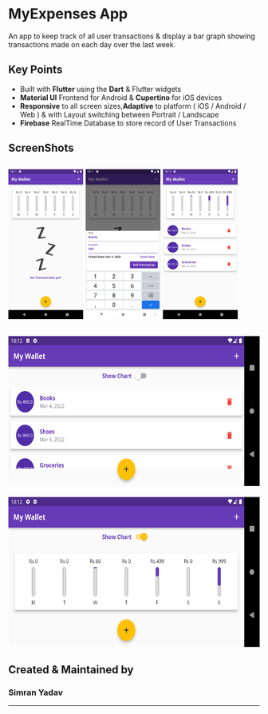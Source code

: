 # MyExpenses App

An app to keep track of all user transactions & display a bar graph showing transactions made on each day over the last week.

## Key Points

- Built with **Flutter** using the **Dart** & Flutter widgets
- **Material UI** Frontend for Android & **Cupertino** for iOS devices
- **Responsive** to all screen sizes,**Adaptive** to platform ( iOS / Android / Web ) & with Layout switching between Portrait / Landscape
- **Firebase** RealTime Database to store record of User Transactions

## ScreenShots

<img src="Screenshot_1646584883.png" height="300em" />  <img src="Screenshot_1646584910.png" height="300em" />  <img src="Screenshot_1646584954.png" height="300em" /> <br>
---
<img src="Screenshot_1646584970.png" height="300em" /> <br>
---
<img src="Screenshot_1646584975.png" height="300em" />

## Created & Maintained by

### **Simran Yadav**
---
